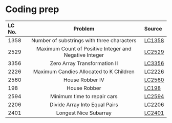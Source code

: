 # Coding prep
| LC No. | Problem | Source |
| :----------- | :------------: | :----------- |
| 1358 | Number of substrings with three characters | [LC1358](LC1358_num_sstr_three_char.cc)|
| 2529 | Maximum Count of Positive Integer and Negative Integer | [LC2529](LC2529_max_count_pos_neg.cc)|
| 3356 | Zero Array Transformation II | [LC3356](LC3356_zero_array_trans_iii.cc)|
| 2226 | Maximum Candies Allocated to K Children | [LC2226](LC2226_max_candy_k_children.cc)|
| 2560 | House Robber IV | [LC2560](LC2560_house_robber_iv.cc) |
| 198 | House Robber | [LC198](LC198_house_robber.cc)|
| 2594 | Minimum time to repair cars | [LC2594](LC2594_min_time_repair_cars.cc) |
| 2206 | Divide Array Into Equal Pairs | [LC2206](LC2206_div_array_pairs.cc) |
| 2401 | Longest Nice Subarray | [LC2401](LC2401_long_nice_arr.cc) |